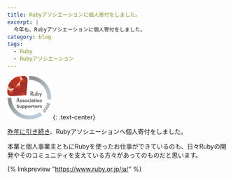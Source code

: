 ```yaml
---
title: Rubyアソシエーションに個人寄付をしました。
excerpt: |
  今年も、Rubyアソシエーションに個人寄付をしました。
category: blog
tags:
  - Ruby
  - Rubyアソシエーション
---
```


[![2022年度 Ruby Association Supporters](/assets/img/web_large_2022.png)](https://www.ruby.or.jp/ja/sponsors/donation/donor/2022)
{: .text-center}

[昨年に引き続き]()、Rubyアソシエーションへ個人寄付をしました。

本業と個人事業主ともにRubyを使ったお仕事ができているのも、日々Rubyの開発やそのコミュニティを支えている方々があってのものだと思います。

{% linkpreview "https://www.ruby.or.jp/ja/" %}
